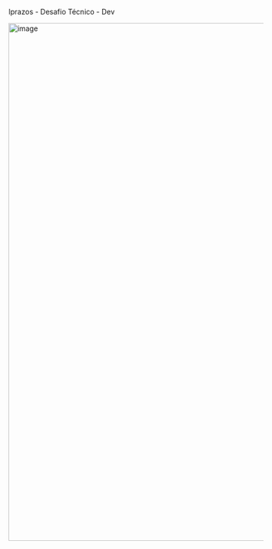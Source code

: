 Iprazos - Desafio Técnico - Dev 

<img width="1916" height="1020" alt="image" src="https://github.com/user-attachments/assets/23674c83-09cb-4a9a-8317-3ee529edcb31" />

